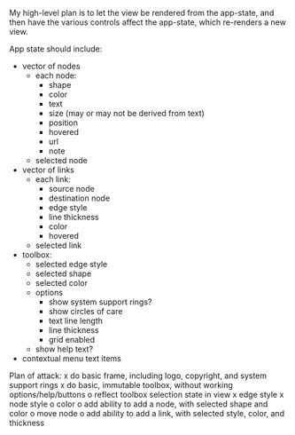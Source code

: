 My high-level plan is to let the view be rendered from the app-state, and then
have the various controls affect the app-state, which re-renders a new view.

App state should include:
- vector of nodes
  - each node:
    - shape
    - color
    - text
    - size (may or may not be derived from text)
    - position
    - hovered
    - url
    - note
  - selected node
- vector of links
  - each link:
    - source node
    - destination node
    - edge style
    - line thickness
    - color
    - hovered
  - selected link
- toolbox:
  - selected edge style
  - selected shape
  - selected color
  - options
    - show system support rings?
    - show circles of care
    - text line length
    - line thickness
    - grid enabled
  - show help text?
- contextual menu text items

Plan of attack:
x do basic frame, including logo, copyright, and system support rings
x do basic, immutable toolbox, without working options/help/buttons
o reflect toolbox selection state in view
  x edge style
  x node style
  o color
o add ability to add a node, with selected shape and color
o move node
o add ability to add a link, with selected style, color, and thickness

